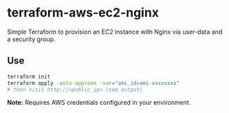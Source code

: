 # terraform-aws-ec2-nginx

Simple Terraform to provision an EC2 instance with Nginx via user-data and a security group.

## Use

```bash
terraform init
terraform apply -auto-approve -var="ami_id=ami-xxxxxxxx"
# then visit http://<public_ip> (see output)
```
**Note:** Requires AWS credentials configured in your environment.
